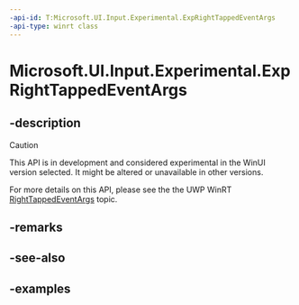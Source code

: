 ```yaml
---
-api-id: T:Microsoft.UI.Input.Experimental.ExpRightTappedEventArgs
-api-type: winrt class
---
```


# Microsoft.UI.Input.Experimental.ExpRightTappedEventArgs

<!--
public sealed class ExpRightTappedEventArgs
-->

## -description

> [!CAUTION]
> This API is in development and considered experimental in the WinUI version selected. It might be altered or unavailable in other versions.

For more details on this API, please see the the UWP WinRT [RightTappedEventArgs](/uwp/api/windows.ui.input.righttappedeventargs) topic.

## -remarks

## -see-also

## -examples

